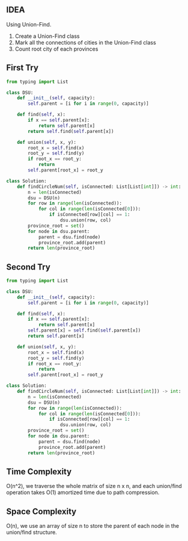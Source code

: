 

## IDEA

Using Union-Find.
1. Create a Union-Find class
2. Mark all the connections of cities in the Union-Find class
3. Count root city of each provinces


## First Try

```python
from typing import List

class DSU:
    def __init__(self, capacity):
        self.parent = [i for i in range(0, capacity)]

    def find(self, x):
        if x == self.parent[x]:
            return self.parent[x]
        return self.find(self.parent[x])

    def union(self, x, y):
        root_x = self.find(x)
        root_y = self.find(y)
        if root_x == root_y:
            return
        self.parent[root_x] = root_y

class Solution:
    def findCircleNum(self, isConnected: List[List[int]]) -> int:
        n = len(isConnected)
        dsu = DSU(n)
        for row in range(len(isConnected)):
            for col in range(len(isConnected[0])):
                if isConnected[row][col] == 1:
                    dsu.union(row, col)
        province_root = set()
        for node in dsu.parent:
            parent = dsu.find(node)
            province_root.add(parent)
        return len(province_root)
```

## Second Try

```python
from typing import List

class DSU:
    def __init__(self, capacity):
        self.parent = [i for i in range(0, capacity)]

    def find(self, x):
        if x == self.parent[x]:
            return self.parent[x]
        self.parent[x] = self.find(self.parent[x])
        return self.parent[x]

    def union(self, x, y):
        root_x = self.find(x)
        root_y = self.find(y)
        if root_x == root_y:
            return
        self.parent[root_x] = root_y

class Solution:
    def findCircleNum(self, isConnected: List[List[int]]) -> int:
        n = len(isConnected)
        dsu = DSU(n)
        for row in range(len(isConnected)):
            for col in range(len(isConnected[0])):
                if isConnected[row][col] == 1:
                    dsu.union(row, col)
        province_root = set()
        for node in dsu.parent:
            parent = dsu.find(node)
            province_root.add(parent)
        return len(province_root)
```



## Time Complexity 
O(n^2), we traverse the whole matrix of size n x n, and each union/find operation takes O(1) amortized time due to path compression.


## Space Complexity
O(n), we use an array of size n to store the parent of each node in the union/find structure.




